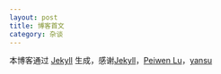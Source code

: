 ```yaml
---
layout: post
title: 博客首文
category: 杂谈
---
```


本博客通过 [Jekyll](http://jekyllrb.com/) 生成，感谢[Jekyll](http://jekyllrb.com/)，[Peiwen Lu](https://github.com/P233)，[yansu](http://yansu.org/index.html)
